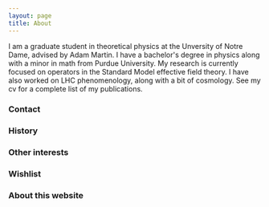 ```yaml
---
layout: page
title: About
---
```


I am a graduate student in theoretical physics at the Unversity of Notre Dame,
advised by Adam Martin. I have a bachelor's degree in physics along with a minor
in math from Purdue University. My research is currently focused on operators in
the Standard Model effective field theory. I have also worked on LHC
phenomenology, along with a bit of cosmology. See my cv for a complete list of
my publications.


### Contact

### History

### Other interests

### Wishlist

### About this website
